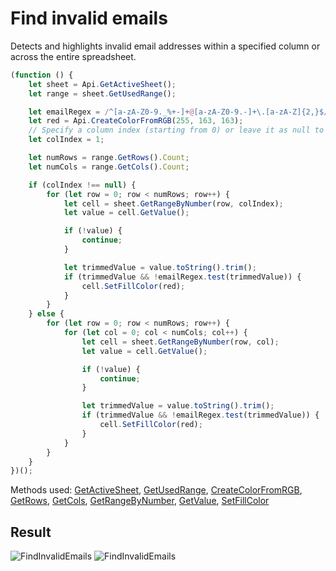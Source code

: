 # Find invalid emails

Detects and highlights invalid email addresses within a specified column or across the entire spreadsheet.

```ts
(function () {
    let sheet = Api.GetActiveSheet();
    let range = sheet.GetUsedRange();

    let emailRegex = /^[a-zA-Z0-9._%+-]+@[a-zA-Z0-9.-]+\.[a-zA-Z]{2,}$/;
    let red = Api.CreateColorFromRGB(255, 163, 163);
    // Specify a column index (starting from 0) or leave it as null to check entire worksheet
    let colIndex = 1;

    let numRows = range.GetRows().Count;
    let numCols = range.GetCols().Count;

    if (colIndex !== null) {
        for (let row = 0; row < numRows; row++) {
            let cell = sheet.GetRangeByNumber(row, colIndex);
            let value = cell.GetValue();

            if (!value) {
                continue;
            }

            let trimmedValue = value.toString().trim();
            if (trimmedValue && !emailRegex.test(trimmedValue)) {
                cell.SetFillColor(red);
            }
        }
    } else {
        for (let row = 0; row < numRows; row++) {
            for (let col = 0; col < numCols; col++) {
                let cell = sheet.GetRangeByNumber(row, col);
                let value = cell.GetValue();

                if (!value) {
                    continue;
                }

                let trimmedValue = value.toString().trim();
                if (trimmedValue && !emailRegex.test(trimmedValue)) {
                    cell.SetFillColor(red);
                }
            }
        }
    }
})();
```

Methods used: [GetActiveSheet](/docs/office-api/usage-api/spreadsheet-api/Api/Methods/GetActiveSheet.md), [GetUsedRange](/docs/office-api/usage-api/spreadsheet-api/ApiWorksheet/Methods/GetUsedRange.md), [CreateColorFromRGB](/docs/office-api/usage-api/spreadsheet-api/Api/Methods/CreateColorFromRGB.md), [GetRows](/docs/office-api/usage-api/spreadsheet-api/ApiRange/Methods/GetRows.md), [GetCols](/docs/office-api/usage-api/spreadsheet-api/ApiRange/Methods/GetCols.md), [GetRangeByNumber](/docs/office-api/usage-api/spreadsheet-api/ApiWorksheet/Methods/GetRangeByNumber.md), [GetValue](/docs/office-api/usage-api/spreadsheet-api/ApiRange/Methods/GetValue.md), [SetFillColor](/docs/office-api/usage-api/spreadsheet-api/ApiRange/Methods/SetFillColor.md)

## Result

![FindInvalidEmails](/assets/images/plugins/find-invalid-emails.png#gh-light-mode-only)
![FindInvalidEmails](/assets/images/plugins/find-invalid-emails.dark.png#gh-dark-mode-only)
